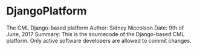 # DjangoPlatform
The CML Django-based platform
Author: Sidney Niccolson
Date: 9th of June, 2017
Summary: This is the sourcecode of the Django-based CML platform. Only active software developers are allowed to commit changes.
